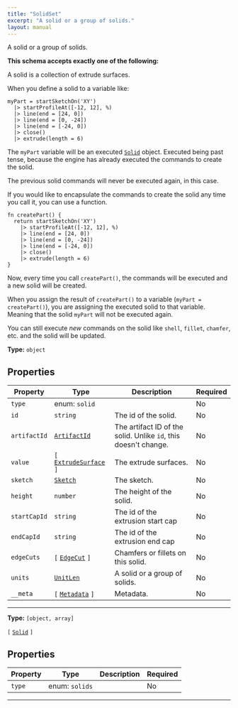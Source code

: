 ```yaml
---
title: "SolidSet"
excerpt: "A solid or a group of solids."
layout: manual
---
```


A solid or a group of solids.





**This schema accepts exactly one of the following:**

A solid is a collection of extrude surfaces.

When you define a solid to a variable like:

```kcl
myPart = startSketchOn('XY')
  |> startProfileAt([-12, 12], %)
  |> line(end = [24, 0])
  |> line(end = [0, -24])
  |> line(end = [-24, 0])
  |> close()
  |> extrude(length = 6)
```

The `myPart` variable will be an executed [`Solid`](/docs/kcl/types/Solid) object. Executed being past tense, because the engine has already executed the commands to create the solid.

The previous solid commands will never be executed again, in this case.

If you would like to encapsulate the commands to create the solid any time you call it, you can use a function.

```kcl
fn createPart() {
  return startSketchOn('XY')
    |> startProfileAt([-12, 12], %)
    |> line(end = [24, 0])
    |> line(end = [0, -24])
    |> line(end = [-24, 0])
    |> close()
    |> extrude(length = 6)
}
```

Now, every time you call `createPart()`, the commands will be executed and a new solid will be created.

When you assign the result of `createPart()` to a variable (`myPart = createPart()`), you are assigning the executed solid to that variable. Meaning that the solid `myPart` will not be executed again.

You can still execute _new_ commands on the solid like `shell`, `fillet`, `chamfer`, etc. and the solid will be updated.

**Type:** `object`





## Properties

| Property | Type | Description | Required |
|----------|------|-------------|----------|
| `type` |enum: `solid`|  | No |
| `id` |`string`| The id of the solid. | No |
| `artifactId` |[`ArtifactId`](/docs/kcl/types/ArtifactId)| The artifact ID of the solid.  Unlike `id`, this doesn't change. | No |
| `value` |`[` [`ExtrudeSurface`](/docs/kcl/types/ExtrudeSurface) `]`| The extrude surfaces. | No |
| `sketch` |[`Sketch`](/docs/kcl/types/Sketch)| The sketch. | No |
| `height` |`number`| The height of the solid. | No |
| `startCapId` |`string`| The id of the extrusion start cap | No |
| `endCapId` |`string`| The id of the extrusion end cap | No |
| `edgeCuts` |`[` [`EdgeCut`](/docs/kcl/types/EdgeCut) `]`| Chamfers or fillets on this solid. | No |
| `units` |[`UnitLen`](/docs/kcl/types/UnitLen)| A solid or a group of solids. | No |
| `__meta` |`[` [`Metadata`](/docs/kcl/types/Metadata) `]`| Metadata. | No |


----

**Type:** `[object, array]`

`[` [`Solid`](/docs/kcl/types/Solid) `]`



## Properties

| Property | Type | Description | Required |
|----------|------|-------------|----------|
| `type` |enum: `solids`|  | No |


----




